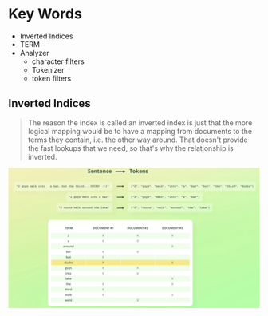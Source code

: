 # Key Words

- Inverted Indices
- TERM
- Analyzer
  - character filters
  - Tokenizer
  - token filters

## Inverted Indices

> The reason the index is called an inverted index is just that the more logical mapping would be to have a mapping from documents to the terms they contain, i.e. the other way around. That doesn't provide the fast lookups that we need, so that's why the relationship is inverted.

![inverted_indices](../images/inverted_indices.png)
